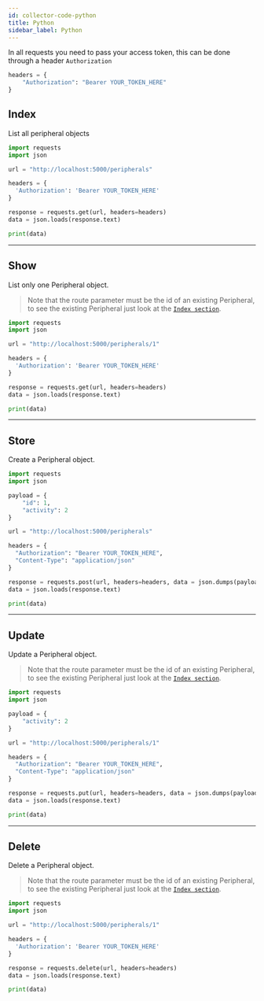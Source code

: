```yaml
---
id: collector-code-python
title: Python
sidebar_label: Python
---
```

In all requests you need to pass your access token, this can be done through a header `Authorization`

```python
headers = {
    "Authorization": "Bearer YOUR_TOKEN_HERE"
}
```

## Index
List all peripheral objects

```python
import requests
import json

url = "http://localhost:5000/peripherals"

headers = {
  'Authorization': 'Bearer YOUR_TOKEN_HERE'
}

response = requests.get(url, headers=headers)
data = json.loads(response.text)

print(data)
```

----

## Show

List only one Peripheral object.

>Note that the route parameter must be the id of an existing Peripheral, to see the existing Peripheral just look at the [`Index section`](/docs/en/collector-code-python#index).

```python
import requests
import json

url = "http://localhost:5000/peripherals/1"

headers = {
  'Authorization': 'Bearer YOUR_TOKEN_HERE'
}

response = requests.get(url, headers=headers)
data = json.loads(response.text)

print(data)
```

----

## Store

Create a Peripheral object.

```python
import requests
import json

payload = {
	"id": 1,
	"activity": 2
}

url = "http://localhost:5000/peripherals"

headers = {
  "Authorization": "Bearer YOUR_TOKEN_HERE",
  "Content-Type": "application/json"
}

response = requests.post(url, headers=headers, data = json.dumps(payload))
data = json.loads(response.text)

print(data)
```

----

## Update

Update a Peripheral object.

>Note that the route parameter must be the id of an existing Peripheral, to see the existing Peripheral just look at the [`Index section`](/docs/en/collector-code-python#index).



```python
import requests
import json

payload = {
	"activity": 2
}

url = "http://localhost:5000/peripherals/1"

headers = {
  "Authorization": "Bearer YOUR_TOKEN_HERE",
  "Content-Type": "application/json"
}

response = requests.put(url, headers=headers, data = json.dumps(payload))
data = json.loads(response.text)

print(data)
```

----

## Delete

Delete a Peripheral object.

>Note that the route parameter must be the id of an existing Peripheral, to see the existing Peripheral just look at the [`Index section`](/docs/en/collector-code-python#index).



```python
import requests
import json

url = "http://localhost:5000/peripherals/1"

headers = {
  'Authorization': 'Bearer YOUR_TOKEN_HERE'
}

response = requests.delete(url, headers=headers)
data = json.loads(response.text)

print(data)
```

